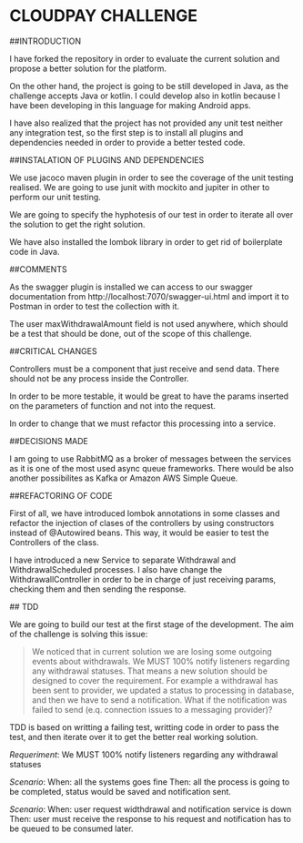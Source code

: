 # CLOUDPAY CHALLENGE

##INTRODUCTION

I have forked the repository in order to evaluate the current solution and propose a better solution for the platform.

On the other hand, the project is going to be still developed in Java, as the challenge accepts Java or kotlin. I could develop also in kotlin because I have been developing in this language for making Android apps.

I have also realized that the project has not provided any unit test neither any integration test, so the first step is to install all plugins and dependencies needed in order to provide a better tested code.

##INSTALATION OF PLUGINS AND DEPENDENCIES

We use jacoco maven plugin in order to see the coverage of the unit testing realised. We are going to use junit with mockito and jupiter in other to perform our unit testing.

We are going to specify the hyphotesis of our test in order to iterate all over the solution to get the right solution.

We have also installed the lombok library in order to get rid of boilerplate code in Java.



##COMMENTS

As the swagger plugin is installed we can access to our swagger documentation from http://localhost:7070/swagger-ui.html and import it to Postman in order to test the collection with it.

The user maxWithdrawalAmount field is not used anywhere, which should be a test that should be done, out of the scope of this challenge.



##CRITICAL CHANGES

Controllers must be a component that just receive and send data. There should not be any process inside the Controller. 

In order to be more testable, it would be great to have the params inserted on the parameters of function and not into the request.

In order to change that we must refactor this processing into a service.

##DECISIONS MADE

I am going to use RabbitMQ as a broker of messages between the services as it is one of the most used async queue frameworks. There would be also another possibilites as Kafka or Amazon AWS Simple Queue.

##REFACTORING OF CODE

First of all, we have introduced lombok annotations in some classes and refactor the injection of clases of the controllers by using constructors instead of @Autowired beans. This way, it would be easier to test the Controllers of the class.

I have introduced a new Service to separate Withdrawal and WithdrawalScheduled processes. I also have change the WithdrawallController in order to be in charge of just receiving params, checking them and then sending the response. 

## TDD

We are going to build our test at the first stage of the development. The aim of the challenge is solving this issue:
> We noticed that in current solution we are losing some outgoing events about withdrawals. We MUST 100% notify listeners regarding any withdrawal statuses. That means a new solution should be designed to cover the requirement. For example a withdrawal has been sent to provider, we updated a status to processing in database, and then we have to send a notification. What if the notification was failed to send (e.q. connection issues to a messaging provider)?

TDD is based on writting a failing test, writting code in order to pass the test, and then iterate over it to get the better real working solution.

*Requeriment*: We MUST 100% notify listeners regarding any withdrawal statuses 

*Scenario*: 
    When: all the systems goes fine
    Then: all the process is going to be completed, status would be saved and notification sent.
    
*Scenario*:
    When: user request widthdrawal and notification service is down
    Then: user must receive the response to his request and notification has to be queued to be consumed later.
    
    
